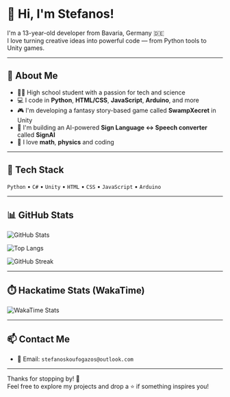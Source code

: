 # 👋 Hi, I'm Stefanos!

I'm a 13-year-old developer from Bavaria, Germany 🇩🇪  
I love turning creative ideas into powerful code — from Python tools to Unity games.

---

## 🚀 About Me

- 🧑‍🎓 High school student with a passion for tech and science
- 💻 I code in **Python**, **HTML/CSS**, **JavaScript**, **Arduino**, and more  
- 🎮 I'm developing a fantasy story-based game called **SwampXecret** in Unity  
- 🧠 I'm building an AI-powered **Sign Language ↔ Speech converter** called **SignAI**  
- 📐 I love **math**, **physics** and coding

---

## 🧰 Tech Stack

`Python` • `C#` • `Unity` • `HTML` • `CSS` • `JavaScript` • `Arduino`

---

## 📊 GitHub Stats

![GitHub Stats](https://github-readme-stats.vercel.app/api?username=CodeProTech&show_icons=true&theme=radical&hide_title=false&count_private=true&hide_border=true)

![Top Langs](https://github-readme-stats.vercel.app/api/top-langs/?username=CodeProTech&layout=compact&theme=radical&langs_count=8&hide_border=true)

![GitHub Streak](https://streak-stats.demolab.com?user=CodeProTech&theme=radical&hide_border=true)

---

## ⏱️ Hackatime Stats (WakaTime)

![WakaTime Stats](https://github-readme-stats.hackclub.dev/api/wakatime?username=3189&api_domain=hackatime.hackclub.com&theme=bear&custom_title=Hackatime+Stats&layout=compact&cache_seconds=0&langs_count=8)

---

## 📫 Contact Me

- 📧 Email: `stefanoskoufogazos@outlook.com` 

---

Thanks for stopping by! 🌟  
Feel free to explore my projects and drop a ⭐ if something inspires you!
